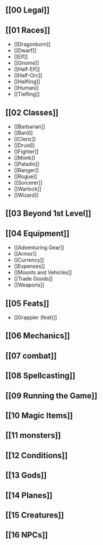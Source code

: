 
## [[00 Legal]]

## [[01 Races]]

- [[Dragonborn]]
- [[Dwarf]]
- [[Elf]]
- [[Gnome]]
- [[Half-Elf]]
- [[Half-Orc]]
- [[Halfling]]
- [[Human]]
- [[Tiefling]]

## [[02 Classes]]

- [[Barbarian]]
- [[Bard]]
- [[Cleric]]
- [[Druid]]
- [[Fighter]]
- [[Monk]]
- [[Paladin]]
- [[Ranger]]
- [[Rogue]]
- [[Sorcerer]]
- [[Warlock]]
- [[Wizard]]

## [[03 Beyond 1st Level]]

## [[04 Equipment]]

- [[Adventuring Gear]]
- [[Armor]]
- [[Currency]]
- [[Expenses]]
- [[Mounts and Vehicles]]
- [[Trade Goods]]
- [[Weapons]]

## [[05 Feats]]

- [[Grappler (feat)]]

## [[06 Mechanics]]

## [[07 combat]]

## [[08 Spellcasting]]

## [[09 Running the Game]]

## [[10 Magic Items]]

## [[11 monsters]]

## [[12 Conditions]]

## [[13 Gods]]

## [[14 Planes]]

## [[15 Creatures]]

## [[16 NPCs]]

